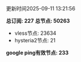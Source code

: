 更新时间2025-09-11 13:21:56

**总订阅: 227**
**总节点: 50263**
- vless节点: 23634
- hysteria2节点: 21

**google ping有效节点: 233**
